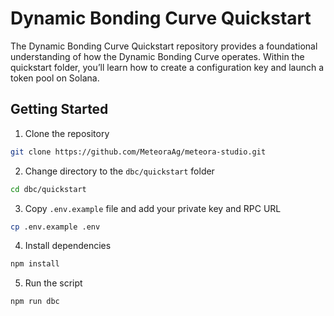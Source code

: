 # Dynamic Bonding Curve Quickstart

The Dynamic Bonding Curve Quickstart repository provides a foundational understanding of how the Dynamic Bonding Curve operates. Within the quickstart folder, you’ll learn how to create a configuration key and launch a token pool on Solana.

## Getting Started

1. Clone the repository

```bash
git clone https://github.com/MeteoraAg/meteora-studio.git
```

2. Change directory to the `dbc/quickstart` folder

```bash
cd dbc/quickstart
```

3. Copy `.env.example` file and add your private key and RPC URL

```bash
cp .env.example .env
```

4. Install dependencies

```bash
npm install
```

5. Run the script

```bash
npm run dbc
```

